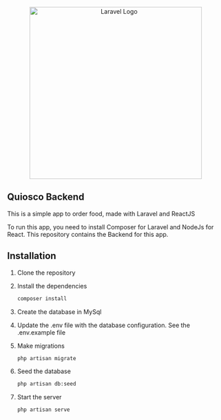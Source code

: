 <p align="center"><a href="https://laravel.com" target="_blank"><img src="https://raw.githubusercontent.com/laravel/art/master/logo-lockup/5%20SVG/2%20CMYK/1%20Full%20Color/laravel-logolockup-cmyk-red.svg" width="400" alt="Laravel Logo"></a></p>


## Quiosco Backend

This is a simple app to order food, made with Laravel and ReactJS

To run this app, you need to install Composer for Laravel and NodeJs for React. This repository contains the Backend for this app.

## Installation

1. Clone the repository

2. Install the dependencies
    ```Bash
    composer install
    ```
3. Create the database in MySql

4. Update the .env file with the database configuration. See the .env.example file

5. Make migrations 
    ```Bash
    php artisan migrate
    ```

6. Seed the database
    ```Bash
    php artisan db:seed
    ```

7. Start the server
    ```Bash
    php artisan serve
    ```